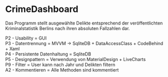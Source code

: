# CrimeDashboard

Das Programm stellt ausgewählte Delikte entsprechend der veröffentlichten Kriminalstatistik Berlins nach ihren absoluten Fallzahlen dar.

P2 - Usability = GUI<br>
P3 - Datentrennung = MVVM -> SqliteDB + DataAccessClass + CodeBehind + Xaml<br>
P4 - Persistente Datenhaltung = SqliteDB<br>
P5 - Designpattern = Verwendung von MaterialDesign + LiveCharts<br>
P9 - Filter = User kann nach Jahr und Delikten filtern<br>
A2 - Kommentieren = Alle Methoden sind kommentiert<br>
